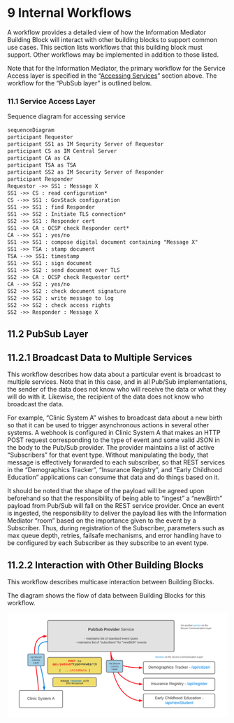 # 9 Internal Workflows

A workflow provides a detailed view of how the Information Mediator Building Block will interact with other building blocks to support common use cases. This section lists workflows that this building block must support. Other workflows may be implemented in addition to those listed.

Note that for the Information Mediator, the primary workflow for the Service Access layer is specified in the “[Accessing Services](6-functional-requirements.md#6.1.4-accessing-services)” section above. The workflow for the “PubSub layer” is outlined below.

### 11.1 Service Access Layer

Sequence diagram for accessing service

```mermaid
sequenceDiagram
participant Requestor﻿
participant SS1 as IM Sequrity Server of Requestor
participant CS as IM Central Server
participant CA as CA
participant TSA as TSA
participant SS2 as IM Security Server of Responder
participant Responder
Requestor ->> SS1 : Message X
SS1 ->> CS : read configuration*
CS -->> SS1 : GovStack configuration
SS1 ->> SS1 : find Responder
SS1 ->> SS2 : Initiate TLS connection*
SS2 ->> SS1 : Responder cert
SS1 ->> CA : OCSP check Responder cert*
CA -->> SS1 : yes/no
SS1 ->> SS1 : compose digital document containing "Message X"
SS1 ->> TSA : stamp document
TSA -->> SS1: timestamp
SS1 ->> SS1 : sign document
SS1 ->> SS2 : send document over TLS
SS2 ->> CA : OCSP check Requestor cert*
CA -->> SS2 : yes/no
SS2 ->> SS2 : check document signature
SS2 ->> SS2 : write message to log
SS2 ->> SS2 : check access rights
SS2 ->> Responder : Message X
```

## 11.2 PubSub Layer <a href="#docs-internal-guid-911e5942-7fff-642b-4c6a-5b48f3133e80" id="docs-internal-guid-911e5942-7fff-642b-4c6a-5b48f3133e80"></a>

## 11.2.1 Broadcast Data to Multiple Services <a href="#docs-internal-guid-911e5942-7fff-642b-4c6a-5b48f3133e80" id="docs-internal-guid-911e5942-7fff-642b-4c6a-5b48f3133e80"></a>

This workflow describes how data about a particular event is broadcast to multiple services. Note that in this case, and in all Pub/Sub implementations, the sender of the data does not know who will receive the data or what they will do with it. Likewise, the recipient of the data does not know who broadcast the data.

For example, “Clinic System A” wishes to broadcast data about a new birth so that it can be used to trigger asynchronous actions in several other systems. A webhook is configured in Clinic System A that makes an HTTP POST request corresponding to the type of event and some valid JSON in the body to the Pub/Sub provider. The provider maintains a list of active “Subscribers” for that event type. Without manipulating the body, that message is effectively forwarded to each subscriber, so that REST services in the “Demographics Tracker”, “Insurance Registry”, and “Early Childhood Education” applications can consume that data and do things based on it.

It should be noted that the shape of the payload will be agreed upon beforehand so that the responsibility of being able to “ingest” a “newBirth” payload from Pub/Sub will fall on the REST service provider. Once an event is ingested, the responsibility to deliver the payload lies with the Information Mediator “room” based on the importance given to the event by a Subscriber. Thus, during registration of the Subscriber, parameters such as max queue depth, retries, failsafe mechanisms, and error handling have to be configured by each Subscriber as they subscribe to an event type.

## 11.2.2 Interaction with Other Building Blocks

This workflow describes multicase interaction between Building Blocks.

The diagram shows the flow of data between Building Blocks for this workflow.

![](<.gitbook/assets/Screenshot 2022-07-18 044152.png>)
